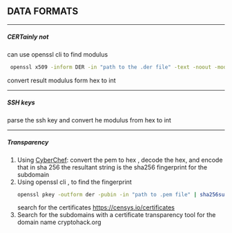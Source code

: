 ## DATA FORMATS
___
##### CERTainly not

can use openssl cli to find modulus

```bash
 openssl x509 -inform DER -in "path to the .der file" -text -noout -modulus
```

convert result modulus form hex to int

---

##### SSH keys
parse the ssh key and convert he modulus from hex to int

---

##### Transparency

1. Using [CyberChef](https://gchq.github.io/CyberChef/):
   convert the pem to hex , decode the hex, and encode that in sha 256
   the resultant string is the sha256 fingerprint for the subdomain
   <br>
2. Using openssl cli , to find the fingerprint
   ```bash
   openssl pkey -outform der -pubin -in "path to .pem file" | sha256sum
   ```
   search for the certificates https://censys.io/certificates
   <br>
3. Search for the subdomains with a certificate transparency tool for the domain name cryptohack.org
